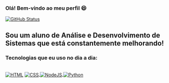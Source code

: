 ### Olá! Bem-vindo ao meu perfil 😄

<a href="https://github.com/PedroHJLima?tab=repositories">![GitHub Status](https://github-readme-stats.vercel.app/api?username=PedroHJLima&show_icons=true&theme=tokyonight)</a>

## Sou um aluno de Análise e Desenvolvimento de Sistemas que está constantemente melhorando!

### Tecnologias que eu uso no dia a dia:

<div style="display:inline_block"><br/>
    <a href="https://github.com/PedroHJLima/TrabalhoPHP"><img align="center" alt="HTML" src="https://img.shields.io/badge/HTML5-E34F26?style=for-the-badge&logo=html5&logoColor=white" /></a>
    <a href="https://github.com/PedroHJLima/TrabalhoPHP"><img align="center" alt="CSS" src="https://img.shields.io/badge/CSS3-1572B6?style=for-the-badge&logo=css3&logoColor=white" /> </a>
    <a href="https://github.com/PedroHJLima/ApiRestBiblioteca"><img align="center" alt="NodeJS" src="https://img.shields.io/badge/Node.js-43853D?style=for-the-badge&logo=node.js&logoColor=white" /> </a>
    <a href= "https://github.com/PedroHJLima/Trabalho-Objeto"><img align="center" alt="Python" src="https://img.shields.io/badge/Python-14354C?style=for-the-badge&logo=python&logoColor=white" /> </a>
</div>
